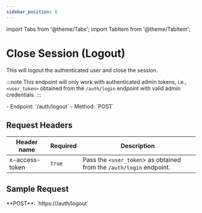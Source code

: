 ```yaml
---
sidebar_position: 6
---
```

import Tabs from '@theme/Tabs';
import TabItem from '@theme/TabItem';

# Close Session (Logout)

This will logout the authenticated user and close the session.

:::note
This endpoint will only work with authenticated admin tokens, i.e., `<user_token>` obtained from the `/auth/login` endpoint with valid admin credentials.
:::

<div className="custom-block-peach">
- Endpoint: `/auth/logout` 
- Method: `POST`
</div>

## Request Headers

|Header name|Required|Description|
|---|---|---|
|x-access-token|`true`|Pass the `<user_token`> as obtained from the `/auth/login` endpoint.|

## Sample Request
<div className="custom-block-green">
 **POST**: `https://<api_url>/auth/logout`
</div>





